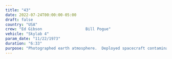 ```yaml
---
title: "43"
date: 2022-07-24T00:00:00-05:00
draft: false
country: "USA"
crew: "Ed Gibson                   Bill Pogue"
vehicle: "Skylab 4"
param_date: "11/22/1973"
duration: "6:33"
purpose: "Photographed earth atmosphere.  Deployed spacecraft contamination measurement exp.  Reloaded telescope camera film.  Repaired microwave sensor antenna.  Pinned open telescope door.  Retrieved meteroid sample collector"
---
```

